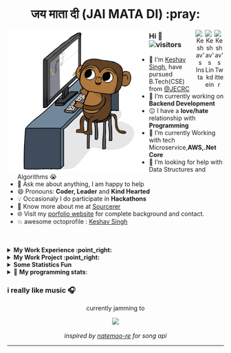 <div align='center'><h1> जय माता दी (JAI MATA DI) :pray:</h1></div>
<div align="center">
<a href="https://twitter.com/Keshavsingh4522" target="_blank" rel="nofollow"><img align="right" alt="Keshav's Twitter" width="22px" src="https://img.icons8.com/color/48/000000/twitter--v2.png" /></a><a href="https://www.linkedin.com/in/keshavsingh4522" target="_blank" rel="nofollow"><img align="right" alt="Keshav's Linkdein" width="22px" src="https://img.icons8.com/color/48/000000/linkedin-2--v2.png" /></a><a href="https://www.instagram.com/keshavsingh3197" target="_blank" rel="nofollow"><img align="right" alt="Keshav's Insta" width="22px" src="https://img.icons8.com/color/48/000000/instagram-new--v2.png" /></a>
</div>

<img src='https://github.com/keshavsingh4522/keshavsingh4522/blob/master/Assets/Monkey_Kid_Coding.gif' align='left'>

### Hi  👋  ![visitors](https://visitor-badge.glitch.me/badge?page_id=https://github.com/keshavsingh4522)
- :school: I'm [Keshav Singh](https://keshavsingh4522.github.io/), have pursued B.Tech(CSE) from <a href="https://jecrcfoundation.com/">@JECRC  </a>
- 🔭 I’m currently working on  **Backend Development**
- :neutral_face: I have a **love/hate** relationship with **Programming**
- 🌱 I’m currently Working with tech Microservice,**AWS,.Net Core**
- 🤔 I’m looking for help with Data Structures and Algorithms 😭
- 💬 Ask me about anything, I am happy to help
- 😄 Pronouns: **Coder, Leader** and **Kind Hearted**
- :bulb: Occasionaly I do participate in **Hackathons**
- 👨 Know more about me at [Sourcerer](https://sourcerer.io/keshavsingh4522) 
- 🌐 Visit my [porfolio website](https://keshavsingh4522.github.io/) for complete background and contact.
- :boom: awesome octoprofile : [Keshav Singh](https://octoprofile.now.sh/user?id=keshavsingh4522)
<!-- - ⚡ Languages: **Python3 | SQL | HTML | CSS |** -->

<br />
<br />

<!-- start work experience section -->
<details>
<summary><b> My Work Experience :point_right: </b></summary>
<table>
  <thead>
    <tr>
      <th>Job Name</th>
      <th>Roles & responsibilities</th>
      <th>Duration</th>
    </tr>
  </thead>
  <tbody>
    <tr>
      <td><b><a href="https://www.unthinkable.co/">Junior Associate - IT at Unthinkable Solution LLP</a> </b></td>
      <td>.Net and AWS Cloud Devloper</td>
      <td>August 2021 - Present</td>
    </tr>
  	<tr>
      <td><b><a href="https://www.unthinkable.co/">Junior Associate Intern at Unthinkable Solution LLP</a> </b></td>
      <td>Learning and practising of ASP.NET,C#</td>
      <td>January 2021 - August 2021</td>
    </tr>
    <tr>
      <td><b><a href="https://www.chegg.com/">Expert at Chegg</a> </b></td>
      <td>Solving questions.</td>
      <td>October 2020 - January 2021</td>
    </tr>
    <tr>
      <td><b>Problem Setter(Procode)</b></td>
      <td>Setting Problems ranging from easy to medium and hard levels</td>
      <td>March 2020 - Aprail 2020</td>
    </tr>
     <tr>
      <td><b><a href="https://www.atg.world/">Frontend Developer at ATG</a></b></td>
      <td>working on frontend of website</td>
      <td>July 2019 - August 2019</td>
    </tr>
  </tbody>
</table>
</details>
<!-- end work experience section -->

<!-- start work project section -->
<details>
<summary><b> My Work Project :point_right:</b></summary>
<table>
  <thead>
    <tr>
      <th>Project Name</th>
      <th>Skills used</th>
      <th>Description</th>
    </tr>
  </thead>
  <tbody>
    <tr>
      <td><a href='https://todo-codewithkeshav.herokuapp.com'>Todo-App</a></td>
      <td>Python</td>
      <td>this is my first flask project</td>
    </tr>
    <tr>
      <td><a href='https://keshavsingh4522.github.io/Projects/Calculator/'>Calculator</a></td>
      <td>Html,Css</td>
      <td>It is a simple calculator which do +,-,\*,/  operation</td>
    </tr>
    <tr>
      <td><a href="https://keshavsingh4522.github.io/Projects/CodeEditor/">CodeEditor</a></td>
      <td>HTML,CSS,Javascript</td>
      <td>write html cod here and result will display there</td>
    </tr>
    <tr>
      <td><a href='https://keshavsingh4522.github.io/Projects/Wordpad/'>Wordpad</a></td>
      <td>Html,Css,Javascript</td>
      <td>its functionality look like as wordpad</td>
    </tr>
    <tr>
      <td><a href='https://keshavsingh4522.github.io/Projects/address%20maker/'>Address Maker</a></td>
      <td>Html,Css,Javascript</td>
      <td>it generates address in desing format by fiiling the details</td>
    </tr>
    <tr>
      <td><a href="https://keshavsingh4522.github.io/Projects/switcher-app/">Switcher app</a></td>
      <td>HTML,CSS,jQuery</td>
      <td>It changes  the text color by drag and drp color on text</td>
    </tr>
    <tr>
      <td><a href='https://keshavsingh4522.github.io/music-player/'>Music Player</a></td>
      <td>HTML,HTML5,CSS,CSS3,Javascript,jQuery</td>
      <td>add songs and play music,it also uses to store data in  INDEXEDB Database by which we can play songs,if we not clear the catch then song will remain stored in database.</td>
    </tr>
  </tbody>
</table>
</details>
<!-- end work project section -->

<!-- start statics fun section -->
<details>
<summary><b> Some Statistics Fun </b></summary>
<div align="center">
<img src='https://github-readme-stats.vercel.app/api?username=keshavsingh4522&show_icons=true&theme=tokyonight&count_private=true&line_height=40'  align="left" />
<img src='https://github-readme-stats.vercel.app/api/top-langs/?username=keshavsingh4522&theme=tokyonight&hide_langs_below=4' />

[![trophy](https://github-profile-trophy.vercel.app/?username=keshavsingh4522&theme=onedark&row=1&column=7)](https://github.com/ryo-ma/github-profile-trophy)

![](https://github-readme-streak-stats.herokuapp.com/?user=keshavsingh4522&theme=dark)

<img src="https://activity-graph.herokuapp.com/graph?username=keshavsingh4522&theme=react-dark&bg_color=20232a&hide_border=true" width="100%">

</div>
</details>
<!-- end statics fun section -->


<details> 
 <summary>🤖 <b>My programming stats</b>: </summary>
<br>

<!--START_SECTION:waka-->
**I'm an Early 🐤** 

```text
🌞 Morning    118 commits    ████░░░░░░░░░░░░░░░░░░░░░   18.32% 
🌆 Daytime    214 commits    ████████░░░░░░░░░░░░░░░░░   33.23% 
🌃 Evening    234 commits    █████████░░░░░░░░░░░░░░░░   36.34% 
🌙 Night      78 commits     ███░░░░░░░░░░░░░░░░░░░░░░   12.11%

```
📅 **I'm Most Productive on Sunday** 

```text
Monday       65 commits     ██░░░░░░░░░░░░░░░░░░░░░░░   10.09% 
Tuesday      94 commits     ███░░░░░░░░░░░░░░░░░░░░░░   14.6% 
Wednesday    75 commits     ███░░░░░░░░░░░░░░░░░░░░░░   11.65% 
Thursday     101 commits    ████░░░░░░░░░░░░░░░░░░░░░   15.68% 
Friday       82 commits     ███░░░░░░░░░░░░░░░░░░░░░░   12.73% 
Saturday     107 commits    ████░░░░░░░░░░░░░░░░░░░░░   16.61% 
Sunday       120 commits    ████░░░░░░░░░░░░░░░░░░░░░   18.63%

```


📊 **This Week I Spent My Time On** 

```text
💬 Programming Languages: 
Markdown                 34 mins             ████████████████████████░   97.77% 
YAML                     0 secs              ░░░░░░░░░░░░░░░░░░░░░░░░░   2.23%

```

**I Mostly Code in Jupyter Notebook** 

```text
Jupyter Notebook         10 repos            █████████████████░░░░░░░░   71.43% 
C++                      2 repos             ███░░░░░░░░░░░░░░░░░░░░░░   14.29% 
HTML                     1 repo              █░░░░░░░░░░░░░░░░░░░░░░░░   7.14% 
JavaScript               1 repo              █░░░░░░░░░░░░░░░░░░░░░░░░   7.14%

```



<!--END_SECTION:waka-->

</details>


<!-- start dynamic spotify spngs API -->
### i really like music :headphones:

<!-- Nothing weird to see here -->
<p align="center">currently jamming to</p>
<p align="center">
  <a href="https://spotify-now-playing-song.vercel.app/api/now-playing?open">
    <!-- Music bars move to the beat and are colored based on the track's happiness, danceability and energy! -->
    <img src="https://spotify-now-playing-song.vercel.app/api/now-playing">
  </a>
</p>

<p align="center">
  <!-- He came up with the idea of HOW to show React components as an img on a README.md and the now playing component! -->
  <i>inspired by <a href="https://github.com/natemoo-re">natemoo-re</a> for song api</i>
</p>
<!-- end dynamic spotify spngs API -->

<!-- start footer section -->

****

<!--
[![Profile views](http://hits.dwyl.com/keshavsingh4522/keshavsingh4522.svg)](http://hits.dwyl.com/keshavsingh4522/keshavsingh4522) 
-->
